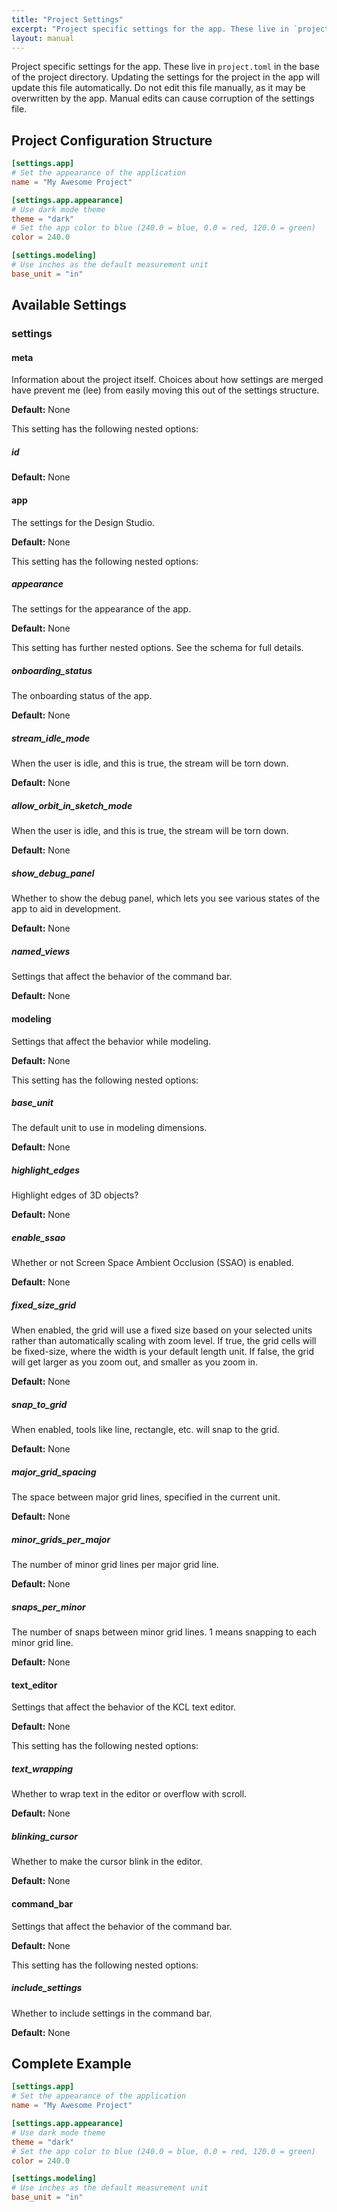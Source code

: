 ```yaml
---
title: "Project Settings"
excerpt: "Project specific settings for the app. These live in `project.toml` in the base of the project directory. Updating the settings for the project in the app will update this file automatically. Do not edit this file manually, as it may be overwritten by the app. Manual edits can cause corruption of the settings file."
layout: manual
---
```


Project specific settings for the app. These live in `project.toml` in the base of the project directory. Updating the settings for the project in the app will update this file automatically. Do not edit this file manually, as it may be overwritten by the app. Manual edits can cause corruption of the settings file.

## Project Configuration Structure

```toml
[settings.app]
# Set the appearance of the application
name = "My Awesome Project"

[settings.app.appearance]
# Use dark mode theme
theme = "dark" 
# Set the app color to blue (240.0 = blue, 0.0 = red, 120.0 = green)
color = 240.0

[settings.modeling]
# Use inches as the default measurement unit
base_unit = "in"

```

## Available Settings

### settings

#### meta

Information about the project itself. Choices about how settings are merged have prevent me (lee) from easily moving this out of the settings structure.

**Default:** None

This setting has the following nested options:

##### id

**Default:** None

#### app

The settings for the Design Studio.

**Default:** None

This setting has the following nested options:

##### appearance

The settings for the appearance of the app.

**Default:** None

This setting has further nested options. See the schema for full details.

##### onboarding_status

The onboarding status of the app.

**Default:** None

##### stream_idle_mode

When the user is idle, and this is true, the stream will be torn down.

**Default:** None

##### allow_orbit_in_sketch_mode

When the user is idle, and this is true, the stream will be torn down.

**Default:** None

##### show_debug_panel

Whether to show the debug panel, which lets you see various states of the app to aid in development.

**Default:** None

##### named_views

Settings that affect the behavior of the command bar.

**Default:** None

#### modeling

Settings that affect the behavior while modeling.

**Default:** None

This setting has the following nested options:

##### base_unit

The default unit to use in modeling dimensions.

**Default:** None

##### highlight_edges

Highlight edges of 3D objects?

**Default:** None

##### enable_ssao

Whether or not Screen Space Ambient Occlusion (SSAO) is enabled.

**Default:** None

##### fixed_size_grid

When enabled, the grid will use a fixed size based on your selected units rather than automatically scaling with zoom level. If true, the grid cells will be fixed-size, where the width is your default length unit. If false, the grid will get larger as you zoom out, and smaller as you zoom in.

**Default:** None

##### snap_to_grid

When enabled, tools like line, rectangle, etc. will snap to the grid.

**Default:** None

##### major_grid_spacing

The space between major grid lines, specified in the current unit.

**Default:** None

##### minor_grids_per_major

The number of minor grid lines per major grid line.

**Default:** None

##### snaps_per_minor

The number of snaps between minor grid lines. 1 means snapping to each minor grid line.

**Default:** None

#### text_editor

Settings that affect the behavior of the KCL text editor.

**Default:** None

This setting has the following nested options:

##### text_wrapping

Whether to wrap text in the editor or overflow with scroll.

**Default:** None

##### blinking_cursor

Whether to make the cursor blink in the editor.

**Default:** None

#### command_bar

Settings that affect the behavior of the command bar.

**Default:** None

This setting has the following nested options:

##### include_settings

Whether to include settings in the command bar.

**Default:** None

## Complete Example

```toml
[settings.app]
# Set the appearance of the application
name = "My Awesome Project"

[settings.app.appearance]
# Use dark mode theme
theme = "dark" 
# Set the app color to blue (240.0 = blue, 0.0 = red, 120.0 = green)
color = 240.0

[settings.modeling]
# Use inches as the default measurement unit
base_unit = "in"

```
